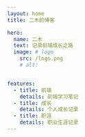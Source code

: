 ```yaml
---
layout: home
title: 二木的博客

hero:
  name: 二木
  text: 记录前端成长之路
  image: # logo
    src: /logo.png
    # alt:


features:
  - title: 前端
    details: 前端学习笔记
  - title: 成长
    details: 个人成长记录
  - title: 职涯
    details: 职业生涯记录
---
```


